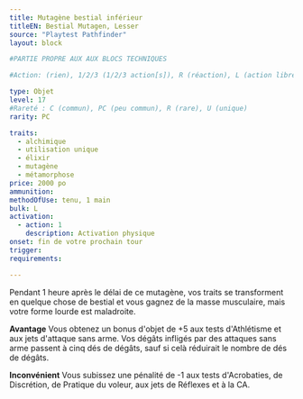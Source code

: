```yaml
---
title: Mutagène bestial inférieur
titleEN: Bestial Mutagen, Lesser
source: "Playtest Pathfinder"
layout: block

#PARTIE PROPRE AUX AUX BLOCS TECHNIQUES

#Action: (rien), 1/2/3 (1/2/3 action[s]), R (réaction), L (action libre)

type: Objet
level: 17
#Rareté : C (commun), PC (peu commun), R (rare), U (unique)
rarity: PC

traits:
  - alchimique
  - utilisation unique
  - élixir
  - mutagène
  - métamorphose
price: 2000 po
ammunition:
methodOfUse: tenu, 1 main
bulk: L
activation: 
  - action: 1
    description: Activation physique
onset: fin de votre prochain tour
trigger:
requirements:

---
```


Pendant 1 heure après le délai de ce mutagène, vos traits se transforment en quelque chose de bestial et vous gagnez de la masse musculaire, mais votre forme lourde est maladroite.

**Avantage** Vous obtenez un bonus d'objet de +5 aux tests d'Athlétisme et aux jets d'attaque sans arme. Vos dégâts infligés par des attaques sans arme passent à cinq dés de dégâts, sauf si celà réduirait le nombre de dés de dégâts.

**Inconvénient** Vous subissez une pénalité de -1 aux tests d'Acrobaties, de Discrétion, de Pratique du voleur, aux jets de Réflexes et à la CA.